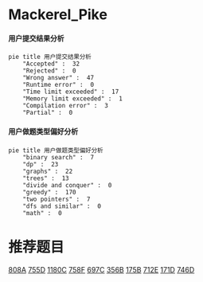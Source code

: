 # Mackerel_Pike

<!-- tabs:start -->



#### **用户提交结果分析**

```mermaid
pie title 用户提交结果分析
    "Accepted" :  32
    "Rejected" :  0
    "Wrong answer" :  47
    "Runtime error" :  0
    "Time limit exceeded" :  17
    "Memory limit exceeded" :  1
    "Compilation error" :  3
    "Partial" :  0
```

#### **用户做题类型偏好分析**

```mermaid
pie title 用户做题类型偏好分析
    "binary search" :  7
    "dp" :  23
    "graphs" :  22
    "trees" :  13
    "divide and conquer" :  0
    "greedy" :  170
    "two pointers" :  7
    "dfs and similar" :  0
    "math" :  0
```



<!-- tabs:end -->
# 推荐题目
[808A](https://codeforces.com/contest/808/problem/A)
[755D](https://codeforces.com/contest/755/problem/D)
[1180C](https://codeforces.com/contest/1180/problem/C)
[758F](https://codeforces.com/contest/758/problem/F)
[697C](https://codeforces.com/contest/697/problem/C)
[356B](https://codeforces.com/contest/356/problem/B)
[175B](https://codeforces.com/contest/175/problem/B)
[712E](https://codeforces.com/contest/712/problem/E)
[171D](https://codeforces.com/contest/171/problem/D)
[746D](https://codeforces.com/contest/746/problem/D)
